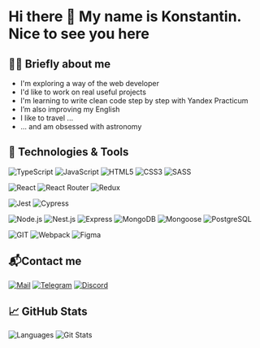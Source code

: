 # Hi there 👋 My name is Konstantin. Nice to see you here
## 👨‍💻 Briefly about me
- I'm exploring a way of the web developer
- I'd like to work on real useful projects
- I'm learning to write clean code step by step with Yandex Practicum
- I’m also improving my English
- I like to travel ...
- ... and am obsessed with astronomy
## 🔧 Technologies & Tools
![TypeScript](https://img.shields.io/badge/-TypeScript-333?&logo=TypeScript) 
![JavaScript](https://img.shields.io/badge/-JavaScript-333?&logo=JavaScript)
![HTML5](https://img.shields.io/badge/-HTML5-333?&logo=HTML5)
![CSS3](https://img.shields.io/badge/-CSS3-333?&logo=CSS3)
![SASS](https://img.shields.io/badge/-SASS-333?&logo=SASS)

![React](https://img.shields.io/badge/-React-333?style=flat&logo=React)
![React Router](https://img.shields.io/badge/-React_Router-333?style=flat&logo=React-Router)
![Redux](https://img.shields.io/badge/-Redux-333?style=flat&logo=Redux)

![Jest](https://img.shields.io/badge/-Jest-333?&logo=Jest)
![Cypress](https://img.shields.io/badge/-Cypress-333?&logo=Cypress)

![Node.js](https://img.shields.io/badge/-Node.js-333?&logo=Node.js)
![Nest.js](https://img.shields.io/badge/-Nest.js-333?&logo=Nestjs)
![Express](https://img.shields.io/badge/-Express-333?&logo=Express)
![MongoDB](https://img.shields.io/badge/-MongoDB-333?&logo=MongoDB)
![Mongoose](https://img.shields.io/badge/-Mongoose-333?&logo=Mongoose)
![PostgreSQL](https://img.shields.io/badge/-PostgreSQL-333?&logo=PostgreSQL)

![GIT](https://img.shields.io/badge/-GIT-333?&logo=GIT)
![Webpack](https://img.shields.io/badge/-Webpack-333?&logo=Webpack)
![Figma](https://img.shields.io/badge/-Figma-333?&logo=Figma)

## 📬Contact me
[![Mail](https://img.shields.io/badge/-Gmail-ea4335?style=flat&logo=Gmail&logoColor=white)](mailto:gravekon@gmail.com)
[![Telegram](https://img.shields.io/badge/-Telegram-29aaec?style=flat&logo=Telegram&logoColor=white)](https://t.me/grav1211)
[![Discord](https://img.shields.io/badge/-Discord-5865f2?style=flat&logo=Discord&logoColor=white)](https://discordapp.com/users/vvkonstantin)

## &#x1f4c8; GitHub Stats
![Languages](https://github-readme-stats.vercel.app/api/top-langs/?username=vvkonstantin&hide=java,html,tex&title_color=ffffff&text_color=c9cacc&icon_color=29aaec&bg_color=333&langs_count=3)
![Git Stats](https://github-readme-stats.vercel.app/api?username=vvkonstantin&show_icons=true&line_height=27&count_private=true&title_color=ffffff&text_color=c9cacc&icon_color=29aaec&bg_color=333)
